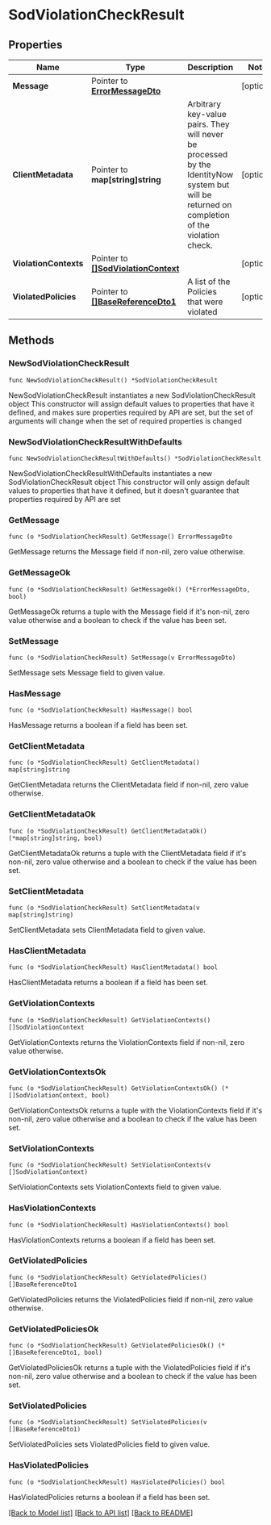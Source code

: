 # SodViolationCheckResult

## Properties

Name | Type | Description | Notes
------------ | ------------- | ------------- | -------------
**Message** | Pointer to [**ErrorMessageDto**](ErrorMessageDto.md) |  | [optional] 
**ClientMetadata** | Pointer to **map[string]string** | Arbitrary key-value pairs. They will never be processed by the IdentityNow system but will be returned on completion of the violation check. | [optional] 
**ViolationContexts** | Pointer to [**[]SodViolationContext**](SodViolationContext.md) |  | [optional] 
**ViolatedPolicies** | Pointer to [**[]BaseReferenceDto1**](BaseReferenceDto1.md) | A list of the Policies that were violated | [optional] 

## Methods

### NewSodViolationCheckResult

`func NewSodViolationCheckResult() *SodViolationCheckResult`

NewSodViolationCheckResult instantiates a new SodViolationCheckResult object
This constructor will assign default values to properties that have it defined,
and makes sure properties required by API are set, but the set of arguments
will change when the set of required properties is changed

### NewSodViolationCheckResultWithDefaults

`func NewSodViolationCheckResultWithDefaults() *SodViolationCheckResult`

NewSodViolationCheckResultWithDefaults instantiates a new SodViolationCheckResult object
This constructor will only assign default values to properties that have it defined,
but it doesn't guarantee that properties required by API are set

### GetMessage

`func (o *SodViolationCheckResult) GetMessage() ErrorMessageDto`

GetMessage returns the Message field if non-nil, zero value otherwise.

### GetMessageOk

`func (o *SodViolationCheckResult) GetMessageOk() (*ErrorMessageDto, bool)`

GetMessageOk returns a tuple with the Message field if it's non-nil, zero value otherwise
and a boolean to check if the value has been set.

### SetMessage

`func (o *SodViolationCheckResult) SetMessage(v ErrorMessageDto)`

SetMessage sets Message field to given value.

### HasMessage

`func (o *SodViolationCheckResult) HasMessage() bool`

HasMessage returns a boolean if a field has been set.

### GetClientMetadata

`func (o *SodViolationCheckResult) GetClientMetadata() map[string]string`

GetClientMetadata returns the ClientMetadata field if non-nil, zero value otherwise.

### GetClientMetadataOk

`func (o *SodViolationCheckResult) GetClientMetadataOk() (*map[string]string, bool)`

GetClientMetadataOk returns a tuple with the ClientMetadata field if it's non-nil, zero value otherwise
and a boolean to check if the value has been set.

### SetClientMetadata

`func (o *SodViolationCheckResult) SetClientMetadata(v map[string]string)`

SetClientMetadata sets ClientMetadata field to given value.

### HasClientMetadata

`func (o *SodViolationCheckResult) HasClientMetadata() bool`

HasClientMetadata returns a boolean if a field has been set.

### GetViolationContexts

`func (o *SodViolationCheckResult) GetViolationContexts() []SodViolationContext`

GetViolationContexts returns the ViolationContexts field if non-nil, zero value otherwise.

### GetViolationContextsOk

`func (o *SodViolationCheckResult) GetViolationContextsOk() (*[]SodViolationContext, bool)`

GetViolationContextsOk returns a tuple with the ViolationContexts field if it's non-nil, zero value otherwise
and a boolean to check if the value has been set.

### SetViolationContexts

`func (o *SodViolationCheckResult) SetViolationContexts(v []SodViolationContext)`

SetViolationContexts sets ViolationContexts field to given value.

### HasViolationContexts

`func (o *SodViolationCheckResult) HasViolationContexts() bool`

HasViolationContexts returns a boolean if a field has been set.

### GetViolatedPolicies

`func (o *SodViolationCheckResult) GetViolatedPolicies() []BaseReferenceDto1`

GetViolatedPolicies returns the ViolatedPolicies field if non-nil, zero value otherwise.

### GetViolatedPoliciesOk

`func (o *SodViolationCheckResult) GetViolatedPoliciesOk() (*[]BaseReferenceDto1, bool)`

GetViolatedPoliciesOk returns a tuple with the ViolatedPolicies field if it's non-nil, zero value otherwise
and a boolean to check if the value has been set.

### SetViolatedPolicies

`func (o *SodViolationCheckResult) SetViolatedPolicies(v []BaseReferenceDto1)`

SetViolatedPolicies sets ViolatedPolicies field to given value.

### HasViolatedPolicies

`func (o *SodViolationCheckResult) HasViolatedPolicies() bool`

HasViolatedPolicies returns a boolean if a field has been set.


[[Back to Model list]](../README.md#documentation-for-models) [[Back to API list]](../README.md#documentation-for-api-endpoints) [[Back to README]](../README.md)


